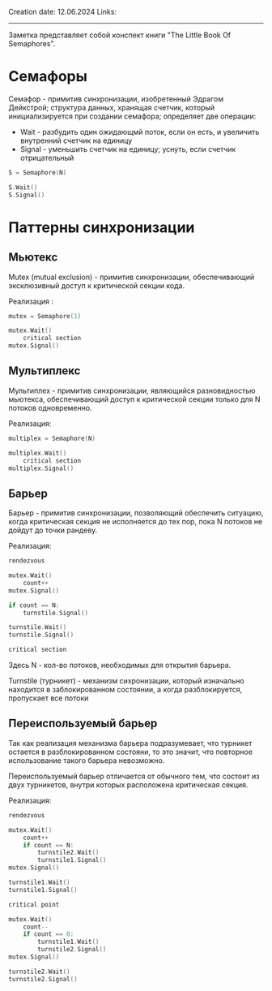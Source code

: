 Creation date: 12.06.2024
Links:

---

Заметка представляет собой конспект книги "The Little Book Of Semaphores".

# Семафоры
Семафор - примитив синхронизации, изобретенный Эдрагом Дейкстрой; структура данных, хранящая счетчик, который инициализируется при создании семафора; определяет две операции:
- Wait - разбудить один ожидающмй поток, если он есть, и увеличить внутренний счетчик на единицу
- Signal - уменьшить счетчик на единицу; уснуть, если счетчик отрицательный

```c++
S = Semaphore(N)

S.Wait()
S.Signal()
```

# Паттерны синхронизации
## Мьютекс
Mutex (mutual exclusion) - примитив синхронизации, обеспечивающий эксклюзивный доступ к критической секции кода. 

Реализация :
```c++
mutex = Semaphore(1)

mutex.Wait()
    critical section
mutex.Signal()
```

## Мультиплекс
Мультиплех - примитив синхронизации, являющийся разновидностью мьютекса, обеспечивающий доступ к критической секции только для N потоков одновременно. 

Реализация:
```c++
multiplex = Semaphore(N)

multiplex.Wait()
    critical section
multiplex.Signal()
```

## Барьер
Барьер - примитив синхронизации, позволяющий обеспечить ситуацию, когда критическая секция не исполняется до тех пор, пока N потоков не дойдут до точки рандеву.

Реализация:
```c++
rendezvous

mutex.Wait()
    count++
mutex.Signal()

if count == N:
    turnstile.Signal()

turnstile.Wait()
turnstile.Signal()

critical section
```
Здесь N - кол-во потоков, необходимых для открытия барьера.

Turnstile (турникет) - механизм сихронизации, который изначально находится в заблокированном состоянии, а когда разблокируется, пропускает все потоки

## Переиспользуемый барьер
Так как реализация механизма барьера подразумевает, что турникет остается в разблокированном состояни, то это значит, что повторное использование такого барьера невозможно.

Переиспользуемый барьер отличается от обычного тем, что состоит из двух турникетов, внутри которых расположена критическая секция.

Реализация:
```c++
rendezvous

mutex.Wait()
    count++
    if count == N:
        turnstile2.Wait()
        turnstile1.Signal()
mutex.Signal()

turnstile1.Wait()
turnstile1.Signal()

critical point

mutex.Wait()
    count--
    if count == 0:
        turnstile1.Wait()
        turnstile2.Signal()
mutex.Signal()

turnstile2.Wait()
turnstile2.Signal()
```